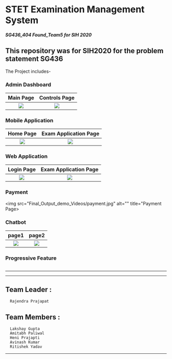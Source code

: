 # STET Examination Management System
##### SG436_404 Found_Team5 for SIH 2020
This repository was for SIH2020 for the problem statement SG436 
---
The Project includes-
### Admin Dashboard
Main Page             |  Controls Page
:-------------------------:|:-------------------------:
![](Final_Output_demo_Videos/adminDashboardScreenshot1.png)  |  ![](Final_Output_demo_Videos/adminDashboardScreenshot2.png)

### Mobile Application 
Home Page             |  Exam Application Page
:-------------------------:|:-------------------------:
![](Final_Output_demo_Videos/mobile1.png)  |  ![](Final_Output_demo_Videos/mobile2.png)

### Web Application
Login Page             |  Exam Application Page
:-------------------------:|:-------------------------:
![](Final_Output_demo_Videos/webapp1.png)  |  ![](Final_Output_demo_Videos/webapp2.png)

### Payment 
<img src="Final_Output_demo_Videos/payment.jpg" alt="" title="Payment Page>

### Chatbot
page1             |  page2
:-------------------------:|:-------------------------:
![](Final_Output_demo_Videos/chatbot1.png)  |  ![](Final_Output_demo_Videos/chatbot2.png)

### Progressive Feature
<img src="Final_Output_demo_Videos/progressive.png" alt="" title="Progressive APP">






---


---
## Team Leader :
```
  Rajendra Prajapat
```

## Team Members :
```
  Lakshay Gupta
  Amitabh Paliwal
  Heni Prajapti
  Avinash Kumar
  Ritishek Yadav
```
---  
